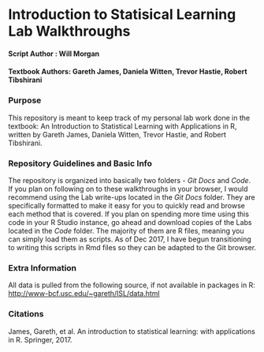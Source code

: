 # Introduction to Statisical Learning Lab Walkthroughs
#### Script Author : Will Morgan
#### Textbook Authors: Gareth James, Daniela Witten, Trevor Hastie, Robert Tibshirani


### Purpose
This repository is meant to keep track of my personal lab work done in the textbook: An Introduction to Statistical Learning 
with Applications in R, written by Gareth James, Daniela Witten, Trevor Hastie, and Robert Tibshirani. 


### Repository Guidelines and Basic Info
The repository is organized into basically two folders - _Git Docs_ and _Code_. If you plan on following on 
to these walkthroughs in your browser, I would recommend using the Lab write-ups located in the _Git
Docs_ folder. They are specifically formatted to make it easy for you to quickly read and browse each method
that is covered. If you plan on spending more time using this code in your R Studio instance, go ahead and download
copies of the Labs located in the _Code_ folder. The majority of them are R files, meaning you can simply load them as scripts.
As of Dec 2017, I have begun transitioning to writing this scripts in Rmd files so they can be adapted to the Git browser.


### Extra Information
All data is pulled from the following source, if not available in packages in R:
http://www-bcf.usc.edu/~gareth/ISL/data.html



### Citations
James, Gareth, et al. An introduction to statistical learning: with applications in R. Springer, 2017.
